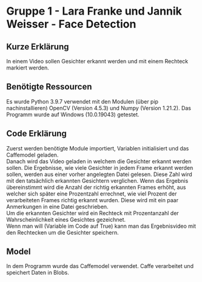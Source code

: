 # Gruppe 1  - Lara Franke und Jannik Weisser - Face Detection 
## Kurze Erklärung
In einem Video sollen Gesichter erkannt werden und mit einem Rechteck markiert werden. 

## Benötigte Ressourcen
Es wurde Python 3.9.7 verwendet mit den Modulen (über pip nachinstallieren) OpenCV (Version 4.5.3) und Numpy (Version 1.21.2). Das Programm wurde auf Windows (10.0.19043) getestet.

## Code Erklärung
Zuerst werden benötigte Module importiert, Variablen initialisiert und das Caffemodel geladen.
\
Danach wird das Video geladen in welchem die Gesichter erkannt werden sollen. Die Ergebnisse, wie viele Gesichter in jedem Frame erkannt werden sollen, werden aus einer vorher angelegten Datei gelesen. Diese Zahl wird mit den tatsächlich erkannten Gesichtern verglichen. Wenn das Ergebnis übereinstimmt wird die Anzahl der richtig erkannten Frames erhöht, aus welcher sich später eine Prozentzahl errechnet, wie viel Prozent der verarbeiteten Frames richtig erkannt wurden. Diese wird mit ein paar Anmerkungen in eine Datei geschrieben.
\
Um die erkannten Gesichter wird ein Rechteck mit Prozentanzahl der Wahrscheinlichkeit eines Gesichtes gezeichnet.
\
Wenn man will (Variable im Code auf True) kann man das Ergebnisvideo mit den Rechtecken um die Gesichter speichern.

## Model
In dem Programm wurde das Caffemodel verwendet. Caffe verarbeitet und speichert Daten in Blobs.